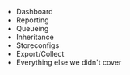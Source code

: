 * Dashboard
* Reporting
* Queueing
* Inheritance
* Storeconfigs
* Export/Collect
* Everything else we didn't cover
